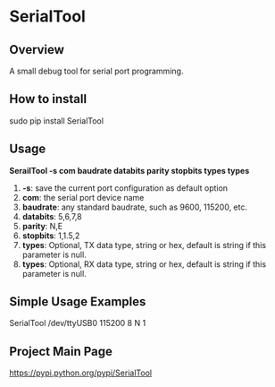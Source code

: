 # SerialTool
## Overview
A small debug tool for serial port programming.

## How to install
sudo pip install SerialTool

## Usage
**SerailTool -s com baudrate databits parity stopbits types types**
  1. **-s**: save the current port configuration as default option
  2. **com**: the serial port device name
  3. **baudrate**: any standard baudrate, such as 9600, 115200, etc.
  4. **databits**: 5,6,7,8
  5. **parity**: N,E
  6. **stopbits**: 1,1.5,2 
  7. **types**: Optional, TX data type, string or hex, default is string if this parameter is null.
  8. **types**: Optional, RX data type, string or hex, default is string if this parameter is null.

## Simple Usage Examples
SerialTool /dev/ttyUSB0 115200 8 N 1

## Project Main Page
https://pypi.python.org/pypi/SerialTool

